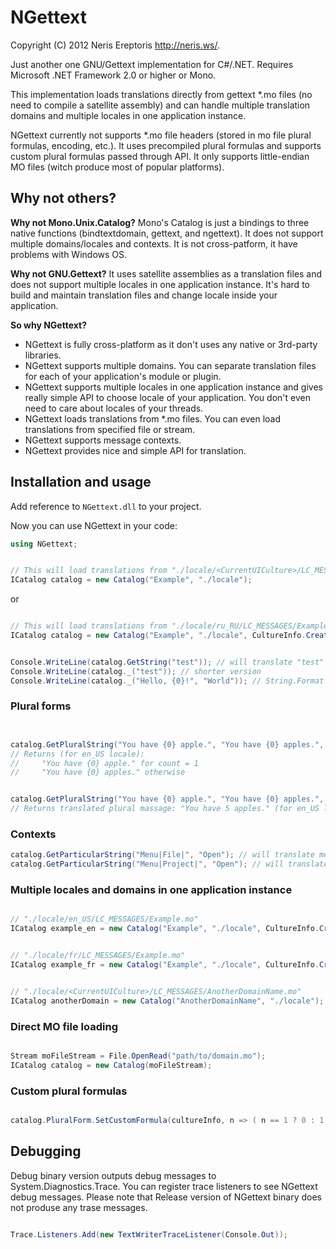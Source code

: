 NGettext
========

Copyright (C) 2012 Neris Ereptoris <http://neris.ws/>.


Just another one GNU/Gettext implementation for C#/.NET.
Requires Microsoft .NET Framework 2.0 or higher or Mono.

This implementation loads translations directly from gettext *.mo files (no need to compile a satellite assembly) and can handle multiple translation domains and multiple locales in one application instance.

NGettext currently not supports *.mo file headers (stored in mo file plural formulas, encoding, etc.).
It uses precompiled plural formulas and supports custom plural formulas passed through API.
It only supports little-endian MO files (witch produce most of popular platforms).



Why not others?
---------------

**Why not Mono.Unix.Catalog?**
Mono's Catalog is just a bindings to three native functions (bindtextdomain, gettext, and ngettext). It does not support multiple domains/locales and contexts. It is not cross-patform, it have problems with Windows OS.


**Why not GNU.Gettext?**
It uses satellite assemblies as a translation files and does not support multiple locales in one application instance.
It's hard to build and maintain translation files and change locale inside your application.

**So why NGettext?**
* NGettext is fully cross-platform as it don't uses any native or 3rd-party libraries.
* NGettext supports multiple domains. You can separate translation files for each of your application's module or plugin.
* NGettext supports multiple locales in one application instance and gives really simple API to choose locale of your application.
  You don't even need to care about locales of your threads.
* NGettext loads translations from *.mo files. You can even load translations from specified file or stream.
* NGettext supports message contexts.
* NGettext provides nice and simple API for translation.


Installation and usage
----------------------

Add reference to `NGettext.dll` to your project.


Now you can use NGettext in your code:
```csharp
using NGettext;
```

```csharp

// This will load translations from "./locale/<CurrentUICulture>/LC_MESSAGES/Example.mo"
ICatalog catalog = new Catalog("Example", "./locale");

```

or

```csharp

// This will load translations from "./locale/ru_RU/LC_MESSAGES/Example.mo"
ICatalog catalog = new Catalog("Example", "./locale", CultureInfo.CreateSpecificCulture("ru-RU"));

```



```csharp

Console.WriteLine(catalog.GetString("test")); // will translate "test" using loaded translations
Console.WriteLine(catalog._("test")); // shorter version
Console.WriteLine(catalog._("Hello, {0}!", "World")); // String.Format support

```



### Plural forms

```csharp


catalog.GetPluralString("You have {0} apple.", "You have {0} apples.", count);
// Returns (for en_US locale):
//     "You have {0} apple." for count = 1
//     "You have {0} apples." otherwise


catalog.GetPluralString("You have {0} apple.", "You have {0} apples.", 5, 5);
// Returns translated plural massage: "You have 5 apples." (for en_US locale)


```



### Contexts

```csharp
catalog.GetParticularString("Menu|File|", "Open"); // will translate message "Open" using context "Menu|File|"
catalog.GetParticularString("Menu|Project|", "Open"); // will translate message "Open" using context "Menu|Project|"
```



### Multiple locales and domains in one application instance

```csharp

// "./locale/en_US/LC_MESSAGES/Example.mo"
ICatalog example_en = new Catalog("Example", "./locale", CultureInfo.CreateSpecificCulture("en-US"));


// "./locale/fr/LC_MESSAGES/Example.mo"
ICatalog example_fr = new Catalog("Example", "./locale", CultureInfo.CreateSpecificCulture("fr"));


// "./locale/<CurrentUICulture>/LC_MESSAGES/AnotherDomainName.mo"
ICatalog anotherDomain = new Catalog("AnotherDomainName", "./locale");

```



### Direct MO file loading

```csharp

Stream moFileStream = File.OpenRead("path/to/domain.mo");
ICatalog catalog = new Catalog(moFileStream);

```



### Custom plural formulas

```csharp

catalog.PluralForm.SetCustomFormula(cultureInfo, n => ( n == 1 ? 0 : 1 ));

```



Debugging
---------

Debug binary version outputs debug messages to System.Diagnostics.Trace.
You can register trace listeners to see NGettext debug messages.
Please note that Release version of NGettext binary does not produse any trase messages.

```csharp

Trace.Listeners.Add(new TextWriterTraceListener(Console.Out));

```



